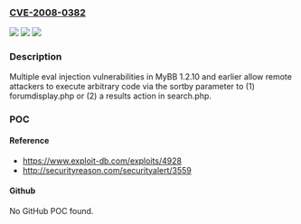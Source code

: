 ### [CVE-2008-0382](https://cve.mitre.org/cgi-bin/cvename.cgi?name=CVE-2008-0382)
![](https://img.shields.io/static/v1?label=Product&message=n%2Fa&color=blue)
![](https://img.shields.io/static/v1?label=Version&message=n%2Fa&color=blue)
![](https://img.shields.io/static/v1?label=Vulnerability&message=n%2Fa&color=brighgreen)

### Description

Multiple eval injection vulnerabilities in MyBB 1.2.10 and earlier allow remote attackers to execute arbitrary code via the sortby parameter to (1) forumdisplay.php or (2) a results action in search.php.

### POC

#### Reference
- https://www.exploit-db.com/exploits/4928
- http://securityreason.com/securityalert/3559

#### Github
No GitHub POC found.

